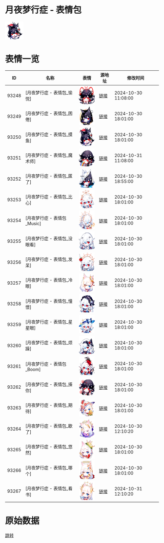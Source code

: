 # 月夜梦行症 - 表情包

<img src="./cover.png" height="60" alt="cover" />

# 表情一览

|ID|名称|表情|源地址|修改时间|
|----|----|----|----|----|
|93248|[月夜梦行症 - 表情包_愉悦]|<img src="./pic/093248_%5B月夜梦行症 - 表情包_愉悦%5D.png" height="60" alt="愉悦"/>|[链接](https://i0.hdslb.com/bfs/garb/58c330446a877fc9b1c137f62c856cddb9bf7707.png)|2024-10-30 11:08:00|
|93249|[月夜梦行症 - 表情包_困倦]|<img src="./pic/093249_%5B月夜梦行症 - 表情包_困倦%5D.png" height="60" alt="困倦"/>|[链接](https://i0.hdslb.com/bfs/garb/d0be7390d348ae2875089aab6c004576b31dcc26.png)|2024-10-30 18:01:00|
|93250|[月夜梦行症 - 表情包_摸鱼]|<img src="./pic/093250_%5B月夜梦行症 - 表情包_摸鱼%5D.png" height="60" alt="摸鱼"/>|[链接](https://i0.hdslb.com/bfs/garb/bae11b6e583a7cc4d3c9b6b396f3e2f4f15acb0e.png)|2024-10-30 18:01:00|
|93251|[月夜梦行症 - 表情包_魔术师]|<img src="./pic/093251_%5B月夜梦行症 - 表情包_魔术师%5D.png" height="60" alt="魔术师"/>|[链接](https://i0.hdslb.com/bfs/garb/29ec844d9288904cd05ea452b065171cd1d14157.png)|2024-10-31 11:08:00|
|93252|[月夜梦行症 - 表情包_匿了]|<img src="./pic/093252_%5B月夜梦行症 - 表情包_匿了%5D.png" height="60" alt="匿了"/>|[链接](https://i0.hdslb.com/bfs/garb/642d4bfdebebb757a2a722f623bbea187f555890.png)|2024-10-30 18:55:00|
|93253|[月夜梦行症 - 表情包_比心]|<img src="./pic/093253_%5B月夜梦行症 - 表情包_比心%5D.png" height="60" alt="比心"/>|[链接](https://i0.hdslb.com/bfs/garb/5f360796164dbfa597ab53557345b1f070c4d782.png)|2024-10-30 18:01:00|
|93254|[月夜梦行症 - 表情包_Music]|<img src="./pic/093254_%5B月夜梦行症 - 表情包_Music%5D.png" height="60" alt="Music"/>|[链接](https://i0.hdslb.com/bfs/garb/a94c99edd8329e71ba5e2f6e90b1d63cd9eefd74.png)|2024-10-30 18:01:00|
|93255|[月夜梦行症 - 表情包_没眼看]|<img src="./pic/093255_%5B月夜梦行症 - 表情包_没眼看%5D.png" height="60" alt="没眼看"/>|[链接](https://i0.hdslb.com/bfs/garb/0f86b02b826735092ddc75f9846ff1399eadcb4c.png)|2024-10-30 18:01:00|
|93256|[月夜梦行症 - 表情包_发呆]|<img src="./pic/093256_%5B月夜梦行症 - 表情包_发呆%5D.png" height="60" alt="发呆"/>|[链接](https://i0.hdslb.com/bfs/garb/77a3f07cdd1e199baf64830a581c57b68199b7fa.png)|2024-10-30 18:01:00|
|93257|[月夜梦行症 - 表情包_冷眼]|<img src="./pic/093257_%5B月夜梦行症 - 表情包_冷眼%5D.png" height="60" alt="冷眼"/>|[链接](https://i0.hdslb.com/bfs/garb/2f8ffff571f39d7715e0c4c68092263806d01ac0.png)|2024-10-30 18:01:00|
|93258|[月夜梦行症 - 表情包_憧憬]|<img src="./pic/093258_%5B月夜梦行症 - 表情包_憧憬%5D.png" height="60" alt="憧憬"/>|[链接](https://i0.hdslb.com/bfs/garb/d4760859ef315128a3277cd6c9f4194516daa29f.png)|2024-10-30 18:01:00|
|93259|[月夜梦行症 - 表情包_星星眼]|<img src="./pic/093259_%5B月夜梦行症 - 表情包_星星眼%5D.png" height="60" alt="星星眼"/>|[链接](https://i0.hdslb.com/bfs/garb/1758c30447f5f3f36d36355a2814181f78a1ff75.png)|2024-10-30 18:01:00|
|93260|[月夜梦行症 - 表情包_烦躁]|<img src="./pic/093260_%5B月夜梦行症 - 表情包_烦躁%5D.png" height="60" alt="烦躁"/>|[链接](https://i0.hdslb.com/bfs/garb/8ec92e5b174e63fddd0fe21b4a19975eb231b02d.png)|2024-10-30 18:01:00|
|93261|[月夜梦行症 - 表情包_Boom]|<img src="./pic/093261_%5B月夜梦行症 - 表情包_Boom%5D.png" height="60" alt="Boom"/>|[链接](https://i0.hdslb.com/bfs/garb/5068e18d87d504cd13c5f3a3af5dc06acac8e2a9.png)|2024-10-30 18:01:00|
|93262|[月夜梦行症 - 表情包_揍你]|<img src="./pic/093262_%5B月夜梦行症 - 表情包_揍你%5D.png" height="60" alt="揍你"/>|[链接](https://i0.hdslb.com/bfs/garb/e01099ce0b11ca41e29a5bcc166cb8944a1077fb.png)|2024-10-30 18:01:00|
|93263|[月夜梦行症 - 表情包_期待]|<img src="./pic/093263_%5B月夜梦行症 - 表情包_期待%5D.png" height="60" alt="期待"/>|[链接](https://i0.hdslb.com/bfs/garb/309b8ac28cc623e7ef20e16db047c0e56c89caba.png)|2024-10-30 18:01:00|
|93264|[月夜梦行症 - 表情包_歇了]|<img src="./pic/093264_%5B月夜梦行症 - 表情包_歇了%5D.png" height="60" alt="歇了"/>|[链接](https://i0.hdslb.com/bfs/garb/ff603dd247d47ca227d61faf3aac6c5a3dabfaed.png)|2024-10-30 12:10:20|
|93265|[月夜梦行症 - 表情包_悠然]|<img src="./pic/093265_%5B月夜梦行症 - 表情包_悠然%5D.png" height="60" alt="悠然"/>|[链接](https://i0.hdslb.com/bfs/garb/fc9d151a91eec56a97e663914cfc1a9f9486e813.png)|2024-10-30 18:01:00|
|93266|[月夜梦行症 - 表情包_哪个]|<img src="./pic/093266_%5B月夜梦行症 - 表情包_哪个%5D.png" height="60" alt="哪个"/>|[链接](https://i0.hdslb.com/bfs/garb/b55a2ec263787b492c747342734653cbe8ef7bf3.png)|2024-10-30 18:01:00|
|93267|[月夜梦行症 - 表情包_看书]|<img src="./pic/093267_%5B月夜梦行症 - 表情包_看书%5D.png" height="60" alt="看书"/>|[链接](https://i0.hdslb.com/bfs/garb/d2b7bb4a32daa997621d095612279e16076b1472.png)|2024-10-31 12:10:20|

# 原始数据

[跳转](./raw.json)

